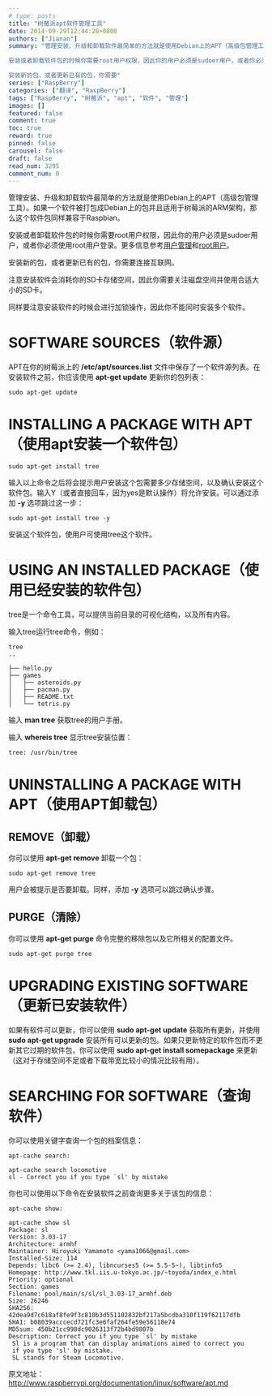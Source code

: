 ```yaml
---
# type: posts 
title: "树莓派apt软件管理工具"
date: 2014-09-29T12:44:28+0800
authors: ["Jianan"]
summary: "管理安装、升级和卸载软件最简单的方法就是使用Debian上的APT（高级包管理工具）。如果一个软件被打包成Debian上的包并且适用于树莓派的ARM架构，那么这个软件包同样兼容于Raspbian。

安装或者卸载软件包的时候你需要root用户权限，因此你的用户必须是sudoer用户，或者你必须使用root用户登录。更多信息参考用户管理和root用户。

安装新的包，或者更新已有的包，你需要"
series: ["RaspBerry"]
categories: ["翻译", "RaspBerry"]
tags: ["RaspBerry", "树莓派", "apt", "软件", "管理"]
images: []
featured: false
comment: true
toc: true
reward: true
pinned: false
carousel: false
draft: false
read_num: 3295
comment_num: 0
---
```


  

管理安装、升级和卸载软件最简单的方法就是使用Debian上的APT（高级包管理工具）。如果一个软件被打包成Debian上的包并且适用于树莓派的ARM架构，那么这个软件包同样兼容于Raspbian。

  
安装或者卸载软件包的时候你需要root用户权限，因此你的用户必须是sudoer用户，或者你必须使用root用户登录。更多信息参考[用户管理](http://blog.csdn.net/qinxiandiqi/article/details/39136023)和[root用户](http://blog.csdn.net/qinxiandiqi/article/details/39638975)。

  
安装新的包，或者更新已有的包，你需要连接互联网。

  
注意安装软件会消耗你的SD卡存储空间，因此你需要关注磁盘空间并使用合适大小的SD卡。

  
同样要注意安装软件的时候会进行加锁操作，因此你不能同时安装多个软件。

  

# SOFTWARE SOURCES（软件源）

  
APT在你的树莓派上的 **/etc/apt/sources.list** 文件中保存了一个软件源列表。在安装软件之前，你应该使用 **apt-get
update** 更新你的包列表：

    
    
    sudo apt-get update

  

# INSTALLING A PACKAGE WITH APT（使用apt安装一个软件包）

  

    
    
    sudo apt-get install tree
    

输入以上命令之后将会提示用户安装这个包需要多少存储空间，以及确认安装这个软件包。输入Y（或者直接回车，因为yes是默认操作）将允许安装。可以通过添加
**-y** 选项跳过这一步：

    
    
    sudo apt-get install tree -y

  
安装这个软件包，使用户可使用tree这个软件。

  

# USING AN INSTALLED PACKAGE（使用已经安装的软件包）

  
tree是一个命令工具，可以提供当前目录的可视化结构，以及所有内容。

  
输入tree运行tree命令，例如：

    
    
    tree
    ..
    
    ├── hello.py
    ├── games
    │   ├── asteroids.py
    │   ├── pacman.py
    │   ├── README.txt
    │   └── tetris.py

  
输入 **man tree** 获取tree的用户手册。

输入 **whereis tree** 显示tree安装位置：

    
    
    tree: /usr/bin/tree

  

# UNINSTALLING A PACKAGE WITH APT（使用APT卸载包）

  

## REMOVE（卸载）

  
你可以使用 **apt-get remove** 卸载一个包：

    
    
    sudo apt-get remove tree

  
用户会被提示是否要卸载。同样，添加 **-y** 选项可以跳过确认步骤。

  

## PURGE（清除）

  
你可以使用 **apt-get purge** 命令完整的移除包以及它所相关的配置文件。

  

    
    
    sudo apt-get purge tree

  

# UPGRADING EXISTING SOFTWARE（更新已安装软件）

  
如果有软件可以更新，你可以使用 **sudo apt-get update** 获取所有更新，并使用 **sudo apt-get upgrade**
安装所有可以更新的包。如果只更新特定的软件包而不更新其它过期的软件包，你可以使用 **sudo apt-get install somepackage**
来更新（这对于存储空间不足或者下载带宽比较小的情况比较有用）。

  

# SEARCHING FOR SOFTWARE（查询软件）

  
你可以使用关键字查询一个包的档案信息：

    
    
    apt-cache search:
    
    apt-cache search locomotive
    sl - Correct you if you type `sl' by mistake

  
你也可以使用以下命令在安装软件之前查询更多关于该包的信息：

    
    
    apt-cache show:
    
    apt-cache show sl
    Package: sl
    Version: 3.03-17
    Architecture: armhf
    Maintainer: Hiroyuki Yamamoto <yama1066@gmail.com>
    Installed-Size: 114
    Depends: libc6 (>= 2.4), libncurses5 (>= 5.5-5~), libtinfo5
    Homepage: http://www.tkl.iis.u-tokyo.ac.jp/~toyoda/index_e.html
    Priority: optional
    Section: games
    Filename: pool/main/s/sl/sl_3.03-17_armhf.deb
    Size: 26246
    SHA256: 42dea9d7c618af8fe9f3c810b3d551102832bf217a5bcdba310f119f62117dfb
    SHA1: b08039acccecd721fc3e6faf264fe59e56118e74
    MD5sum: 450b21cc998dc9026313f72b4bd9807b
    Description: Correct you if you type `sl' by mistake
     Sl is a program that can display animations aimed to correct you
     if you type 'sl' by mistake.
     SL stands for Steam Locomotive.

  

  
原文地址：<http://www.raspberrypi.org/documentation/linux/software/apt.md>

  

